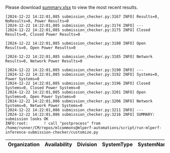 Please download [summary.xlsx](summary.xlsx) to view the most recent results. 
 ```
[2024-12-22 14:22:01,085 submission_checker.py:3167 INFO] Results=0, NoResults=0, Power Results=0
[2024-12-22 14:22:01,085 submission_checker.py:3174 INFO] ---
[2024-12-22 14:22:01,085 submission_checker.py:3175 INFO] Closed Results=0, Closed Power Results=0

[2024-12-22 14:22:01,085 submission_checker.py:3180 INFO] Open Results=0, Open Power Results=0

[2024-12-22 14:22:01,085 submission_checker.py:3185 INFO] Network Results=0, Network Power Results=0

[2024-12-22 14:22:01,085 submission_checker.py:3190 INFO] ---
[2024-12-22 14:22:01,085 submission_checker.py:3192 INFO] Systems=0, Power Systems=0
[2024-12-22 14:22:01,085 submission_checker.py:3196 INFO] Closed Systems=0, Closed Power Systems=0
[2024-12-22 14:22:01,085 submission_checker.py:3201 INFO] Open Systems=0, Open Power Systems=0
[2024-12-22 14:22:01,086 submission_checker.py:3206 INFO] Network Systems=0, Network Power Systems=0
[2024-12-22 14:22:01,086 submission_checker.py:3211 INFO] ---
[2024-12-22 14:22:01,086 submission_checker.py:3216 INFO] SUMMARY: submission looks OK
INFO:root:       ! call "postprocess" from /home/runner/CM/repos/mlcommons@mlperf-automations/script/run-mlperf-inference-submission-checker/customize.py

```

| Organization   | Availability   | Division   | SystemType   | SystemName   | Platform   | Model   | MlperfModel   | Scenario   | Result   | Accuracy   | number_of_nodes   | host_processor_model_name   | host_processors_per_node   | host_processor_core_count   | accelerator_model_name   | accelerators_per_node   | Location   | framework   | operating_system   | notes   | compliance   | errors   | version   | inferred   | has_power   | Units   | weight_data_types   |
|----------------|----------------|------------|--------------|--------------|------------|---------|---------------|------------|----------|------------|-------------------|-----------------------------|----------------------------|-----------------------------|--------------------------|-------------------------|------------|-------------|--------------------|---------|--------------|----------|-----------|------------|-------------|---------|---------------------|